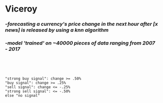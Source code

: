 # Viceroy
### *-forecasting a currency's price change in the next hour after [x news] is released by using a knn algorithm*
### *-model 'trained' on ~40000 pieces of data ranging from 2007 - 2017*
\
&nbsp;
\
&nbsp;

```
"strong buy signal": change >= .50%
"buy signal": change >= .25%
"sell signal": change <= -.25%
"strong sell signal": <= -.50%
else "no signal"
```
